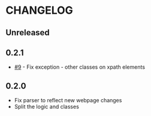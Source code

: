 # CHANGELOG

## Unreleased

## 0.2.1

* [#9](https://github.com/Adman/python-cpsk-api/pull/9) - Fix exception - other classes on xpath elements

## 0.2.0

* Fix parser to reflect new webpage changes
* Split the logic and classes

